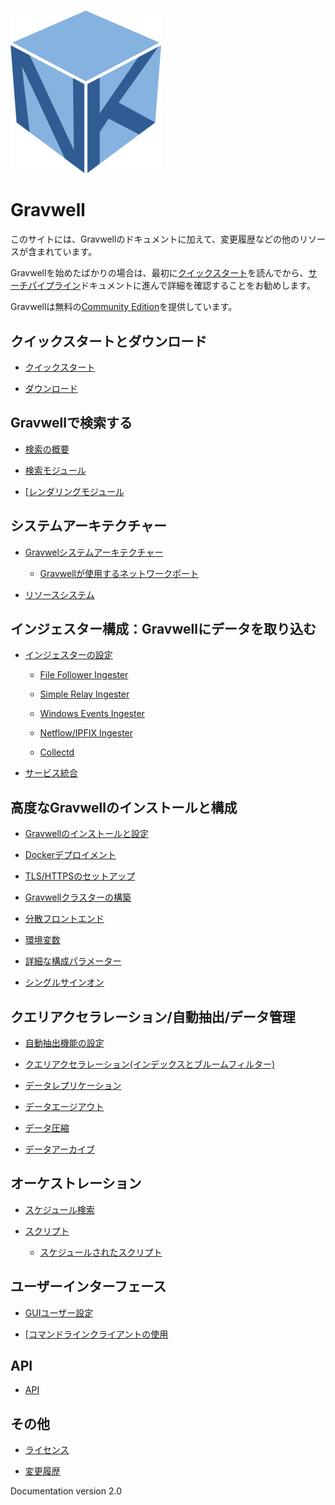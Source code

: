# 

![](logo-name.png)

# Gravwell

このサイトには、Gravwellのドキュメントに加えて、変更履歴などの他のリソースが含まれています。

Gravwellを始めたばかりの場合は、最初に[クイックスタート](quickstart/quickstart.md)を読んでから、[サーチパイプライン](search/search.md)ドキュメントに進んで詳細を確認することをお勧めします。

Gravwellは無料の[Community Edition](https://www.gravwell.io/download)を提供しています。

## クイックスタートとダウンロード

  * [クイックスタート](quickstart/quickstart.md)

  * [ダウンロード](quickstart/downloads.md)

## Gravwellで検索する

  * [検索の概要](search/search.md)

  * [検索モジュール](search/searchmodules.md)

  * [[レンダリングモジュール](search/rendermodules.md)

## システムアーキテクチャー

  * [Gravwelシステムアーキテクチャー](architecture/architecture.md)

    * [Gravwellが使用するネットワークポート](configuration/networking.md)

  * [リソースシステム](resources/resources.md)

## インジェスター構成：Gravwellにデータを取り込む

  * [インジェスターの設定](ingesters/ingesters.md)

    * [File Follower Ingester](ingesters/file_follow.md)

    * [Simple Relay Ingester](ingesters/simple_relay.md)
    
    * [Windows Events Ingester](ingesters/ingesters.md#Windows_Event_Service)

    * [Netflow/IPFIX Ingester](ingesters/ingesters.md#Netflow_Ingester)

    * [Collectd](ingesters/ingesters.md#collectd_Ingester)

  * [サービス統合](ingesters/integrations.md)

## 高度なGravwellのインストールと構成

  * [Gravwellのインストールと設定](configuration/configuration.md)

  * [Dockerデプロイメント](configuration/docker.md)

  * [TLS/HTTPSのセットアップ](configuration/certificates.md)

  * [Gravwellクラスターの構築](distributed/cluster.md)

  * [分散フロントエンド](distributed/frontend.md)

  * [環境変数](configuration/environment-variables.md)

  * [詳細な構成パラメーター](configuration/parameters.md)

  * [シングルサインオン](configuration/sso.md)

## クエリアクセラレーション/自動抽出/データ管理
  
  * [自動抽出機能の設定](configuration/autoextractors.md)
  
  * [クエリアクセラレーション(インデックスとブルームフィルター)](configuration/accelerators.md)

  * [データレプリケーション](configuration/replication.md)

  * [データエージアウト](configuration/ageout.md)

  * [データ圧縮](configuration/compression.md)

  * [データアーカイブ](configuration/archive.md)

## オーケストレーション

  * [スケジュール検索](scripting/scheduledsearch.md)

  * [スクリプト](scripting/scripting.md)

    * [スケジュールされたスクリプト](scripting/scriptingsearch.md)

## ユーザーインターフェース

  * [GUIユーザー設定](configuration/gui.md)

  * [[コマンドラインクライアントの使用](cli/cli.md)

## API

  * [API](api/api.md)

## その他

  * [ライセンス](license/license.md)

  * [変更履歴](changelog/list.md)

Documentation version 2.0
